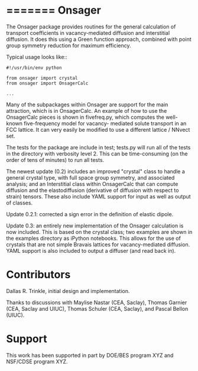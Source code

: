 =======
Onsager
=======

The Onsager package provides routines for the general calculation of transport coefficients in vacancy-mediated diffusion and interstitial diffusion. It does this using a Green function approach, combined with point group symmetry reduction for maximum efficiency.

Typical usage looks like::

    #!/usr/bin/env python

	from onsager import crystal
	from onsager import OnsagerCalc

    ...

Many of the subpackages within Onsager are support for the main attraction, which is in OnsagerCalc. An example of how to use the OnsagerCalc pieces is shown in fivefreq.py, which computes the well-known five-frequency model for vacancy- mediated solute transport in an FCC lattice. It can very easily be modified to use a different lattice / NNvect set.

The tests for the package are include in test; tests.py will run all of the tests in the directory with verbosity level 2. This can be time-consuming (on the order of tens of minutes) to run all tests.

The newest update (0.2) includes an improved "crystal" class to handle a general crystal type, with full space group symmetry, and associated analysis; and an Interstitial class within OnsagerCalc that can compute diffusion and the elastodiffusion (derivative of diffusion with respect to strain) tensors. These also include YAML support for input as well as output of classes.

Update 0.2.1: corrected a sign error in the definition of elastic dipole.

Update 0.3: an entirely new implementation of the Onsager calculation is now included. This is based on the crystal class; two examples are shown in the examples directory as iPython notebooks. This allows for the use of crystals that are not simple Bravais lattices for vacancy-mediated diffusion. YAML support is also included to output a diffuser (and read back in).

Contributors
============
Dallas R. Trinkle, initial design and implementation.

Thanks to discussions with Maylise Nastar (CEA, Saclay), Thomas Garnier (CEA, Saclay and UIUC), Thomas Schuler (CEA, Saclay), and Pascal Bellon (UIUC).

Support
=======
This work has been supported in part by DOE/BES program XYZ and NSF/CDSE program XYZ.

